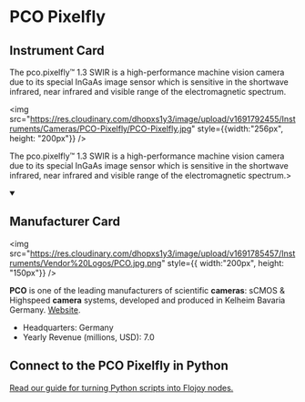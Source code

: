 
# PCO Pixelfly

## Instrument Card

<div className="flex">

<div>

The pco.pixelfly™ 1.3 SWIR is a high-performance machine vision camera due to its special InGaAs image sensor which is sensitive in the shortwave infrared, near infrared and visible range of the electromagnetic spectrum.

</div>

<img src="https://res.cloudinary.com/dhopxs1y3/image/upload/v1691792455/Instruments/Cameras/PCO-Pixelfly/PCO-Pixelfly.jpg" style={{width:"256px", height: "200px"}} />

</div>

The pco.pixelfly™ 1.3 SWIR is a high-performance machine vision camera due to its special InGaAs image sensor which is sensitive in the shortwave infrared, near infrared and visible range of the electromagnetic spectrum.>

<details open>
<summary><h2>Manufacturer Card</h2></summary>

<img src="https://res.cloudinary.com/dhopxs1y3/image/upload/v1691785457/Instruments/Vendor%20Logos/PCO.jpg.png" style={{ width:"200px", height: "150px"}} />

**PCO** is one of the leading manufacturers of scientific **cameras**: sCMOS & Highspeed **camera** systems, developed and produced in Kelheim Bavaria Germany. <a href="https://www.pco-tech.com">Website</a>.

<ul>
  <li>Headquarters: Germany</li>
  <li>Yearly Revenue (millions, USD): 7.0</li>
</ul>
</details>

## Connect to the PCO Pixelfly in Python

[Read our guide for turning Python scripts into Flojoy nodes.](https://docs.flojoy.ai/custom-nodes/creating-custom-node/)


